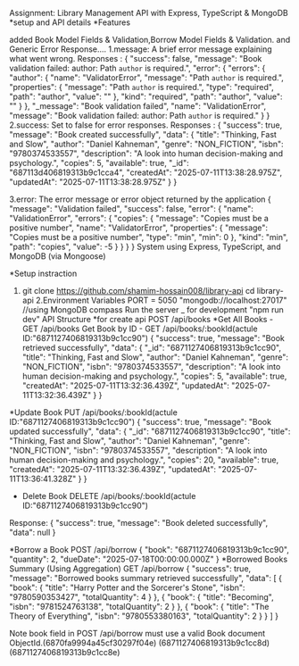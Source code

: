 Assignment: Library Management API with Express, TypeScript & MongoDB
*setup and API details 
*Features 

added Book Model Fields & Validation,Borrow Model Fields & Validation. and 
Generic Error Response....
1.message: A brief error message explaining what went wrong.
 Responses :
{
    "success": false,
    "message": "Book validation failed: author: Path `author` is required.",
    "error": {
        "errors": {
            "author": {
                "name": "ValidatorError",
                "message": "Path `author` is required.",
                "properties": {
                    "message": "Path `author` is required.",
                    "type": "required",
                    "path": "author",
                    "value": ""
                },
                "kind": "required",
                "path": "author",
                "value": ""
            }
        },
        "_message": "Book validation failed",
        "name": "ValidationError",
        "message": "Book validation failed: author: Path `author` is required."
    }
}
2.success: Set to false for error responses.
 Responses :
 {
    "success": true,
    "message": "Book created successfully",
    "data": {
        "title": "Thinking, Fast and Slow",
        "author": "Daniel Kahneman",
        "genre": "NON_FICTION",
        "isbn": "9780374533557",
        "description": "A look into human decision-making and psychology.",
        "copies": 5,
        "available": true,
        "_id": "687113d406819313b9c1cca4",
        "createdAt": "2025-07-11T13:38:28.975Z",
        "updatedAt": "2025-07-11T13:38:28.975Z"
    }
}

3.error: The error message or error object returned by the application
{
  "message": "Validation failed",
  "success": false,
  "error": {
    "name": "ValidationError",
    "errors": {
      "copies": {
        "message": "Copies must be a positive number",
        "name": "ValidatorError",
        "properties": {
          "message": "Copies must be a positive number",
          "type": "min",
          "min": 0
        },
        "kind": "min",
        "path": "copies",
        "value": -5
      }
    }
  }
}
System using Express, TypeScript, and MongoDB (via Mongoose)

*Setup instraction 
1. git clone https://github.com/shamim-hossain008/library-api
cd library-api
2.Environment Variables
PORT = 5050
"mongodb://localhost:27017"  //using MongoDB compass
 Run the server _ for development  "npm run dev"
API Structure
*for create api POST /api/books
*Get All Books - GET /api/books
Get Book by ID - GET /api/books/:bookId(actule ID:"6871127406819313b9c1cc90")
{
    "success": true,
    "message": "Book retrieved successfully",
    "data": {
        "_id": "6871127406819313b9c1cc90",
        "title": "Thinking, Fast and Slow",
        "author": "Daniel Kahneman",
        "genre": "NON_FICTION",
        "isbn": "9780374533557",
        "description": "A look into human decision-making and psychology.",
        "copies": 5,
        "available": true,
        "createdAt": "2025-07-11T13:32:36.439Z",
        "updatedAt": "2025-07-11T13:32:36.439Z"
    }
} 

*Update Book
PUT /api/books/:bookId(actule ID:"6871127406819313b9c1cc90")
{
    "success": true,
    "message": "Book updated successfully",
    "data": {
        "_id": "6871127406819313b9c1cc90",
        "title": "Thinking, Fast and Slow",
        "author": "Daniel Kahneman",
        "genre": "NON_FICTION",
        "isbn": "9780374533557",
        "description": "A look into human decision-making and psychology.",
        "copies": 20,
        "available": true,
        "createdAt": "2025-07-11T13:32:36.439Z",
        "updatedAt": "2025-07-11T13:36:41.328Z"
    }
}


* Delete Book
DELETE /api/books/:bookId(actule ID:"6871127406819313b9c1cc90")

Response:
{
  "success": true,
  "message": "Book deleted successfully",
  "data": null
}

*Borrow a Book
POST /api/borrow
{
  "book": "6871127406819313b9c1cc90",
  "quantity": 2,
  "dueDate": "2025-07-18T00:00:00.000Z"
}
*Borrowed Books Summary (Using Aggregation)
GET /api/borrow 
{
    "success": true,
    "message": "Borrowed books summary retrieved successfully",
    "data": [
        {
            "book": {
                "title": "Harry Potter and the Sorcerer's Stone",
                "isbn": "9780590353427",
                "totalQuantity": 4
            }
        },
        {
            "book": {
                "title": "Becoming",
                "isbn": "9781524763138",
                "totalQuantity": 2
            }
        },
        {
            "book": {
                "title": "The Theory of Everything",
                "isbn": "9780553380163",
                "totalQuantity": 2
            }
        }
    ]
}  

Note 
book field in POST /api/borrow must use a valid Book document ObjectId.(6870fa9994a45cf30297f04e) (6871127406819313b9c1cc8d) (6871127406819313b9c1cc8e)


